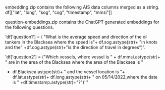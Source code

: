 embedding.zip contains the following AIS data columns merged as a string.
df[["lat", "long", "sog", "cog", "timestamp", "mmsi"]]


question-embeddings.zip contains the ChatGPT generated embeddings for the following questions.   

'df['question1'] = (
    "What is the average speed and direction of the oil tankers in the Blacksea where the speed is"+
    df.sog.astype(str)+ "in knots and the" +df.cog.astype(str)+"is the direction of travel in degrees")'.  
 
'df['question2'] = ("Which vessels, where vessel is " + df.mmsi.astype(str)+ " are in the area of the Blacksea where the area of the Blacksea is "
 + df.Blacksea.astype(str)+ " and the vessel location is "+ df.lat.astype(str)+ df.long.astype(str)+ " on 05/14/2022,where the date is " +df.timestamp.astype(str)+"?")'''
 
